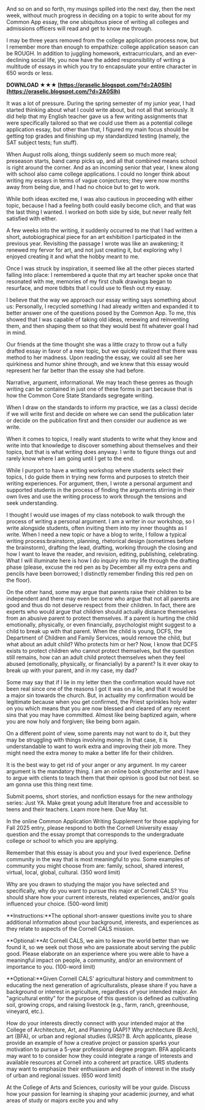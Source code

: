 
 
And so on and so forth, my musings spilled into the next day, then the next week, without much progress in deciding on a topic to write about for my Common App essay, the one ubiquitous piece of writing all colleges and admissions officers will read and get to know me through.
 
I may be three years removed from the college application process now, but I remember more than enough to empathize: college application season can be ROUGH. In addition to juggling homework, extracurriculars, and an ever-declining social life, you now have the added responsibility of writing a multitude of essays in which you try to encapsulate your entire character in 650 words or less.
 
**DOWNLOAD ★★★ [https://oraselic.blogspot.com/?d=2A0SIh](https://oraselic.blogspot.com/?d=2A0SIh)**


 
It was a lot of pressure. During the spring semester of my junior year, I had started thinking about what I could write about, but not all that seriously. It did help that my English teacher gave us a few writing assignments that were specifically tailored so that we could use them as a potential college application essay, but other than that, I figured my main focus should be getting top grades and finishing up my standardized testing (namely, the SAT subject tests; fun stuff).
 
When August rolls along, things suddenly seem so much more real; preseason starts, band camp picks up, and all that combined means school is right around the corner. And as an incoming senior that year, I knew along with school also came college applications. I could no longer think about writing my essays in terms of vague conjectures; they were now months away from being due, and I had no choice but to get to work.
 
While both ideas excited me, I was also cautious in proceeding with either topic, because I had a feeling both could easily become clich, and that was the last thing I wanted. I worked on both side by side, but never really felt satisfied with either.
 
A few weeks into the writing, it suddenly occurred to me that I had written a short, autobiographical piece for an art exhibition I participated in the previous year. Revisiting the passage I wrote was like an awakening; it renewed my fervor for art, and not just creating it, but exploring why I enjoyed creating it and what the hobby meant to me.
 
Once I was struck by inspiration, it seemed like all the other pieces started falling into place: I remembered a quote that my art teacher spoke once that resonated with me, memories of my first chalk drawings began to resurface, and more tidbits that I could use to flesh out my essay.

I believe that the way we approach our essay writing says something about us: Personally, I recycled something I had already written and expanded it to better answer one of the questions posed by the Common App. To me, this showed that I was capable of taking old ideas, renewing and reinventing them, and then shaping them so that they would best fit whatever goal I had in mind.
 
Our friends at the time thought she was a little crazy to throw out a fully drafted essay in favor of a new topic, but we quickly realized that there was method to her madness. Upon reading the essay, we could all see her quirkiness and humor shine through, and we knew that this essay would represent her far better than the essay she had before.
 
Narrative, argument, informational. We may teach these genres as though writing can be contained in just one of these forms in part because that is how the Common Core State Standards segregate writing.
 
When I draw on the standards to inform my practice, we (as a class) decide if we will write first and decide on where we can send the publication later or decide on the publication first and then consider our audience as we write.
 
When it comes to topics, I really want students to write what they know and write into that knowledge to discover something about themselves and their topics, but that is what writing does anyway. I write to figure things out and rarely know where I am going until I get to the end.
 
While I purport to have a writing workshop where students select their topics, I do guide them in trying new forms and purposes to stretch their writing experiences. For argument, then, I wrote a personal argument and supported students in the process of finding the arguments stirring in their own lives and use the writing process to work through the tensions and seek understanding.
 
I thought I would use images of my class notebook to walk through the process of writing a personal argument. I am a writer in our workshop, so I write alongside students, often inviting them into my inner thoughts as I write. When I need a new topic or have a blog to write, I follow a typical writing process:brainstorm, planning, rhetorical design (sometimes before the brainstorm), drafting the lead, drafting, working through the closing and how I want to leave the reader, and revision, editing, publishing, celebrating. What I will illuminate here is how I do inquiry into my life through the drafting phase (please, excuse the red pen as by December all my extra pens and pencils have been borrowed; I distinctly remember finding this red pen on the floor).
 
On the other hand, some may argue that parents raise their children to be independent and there may even be some who argue that not all parents are good and thus do not deserve respect from their children. In fact, there are experts who would argue that children should actually distance themselves from an abusive parent to protect themselves. If a parent is hurting the child emotionally, physically, or even financially, psychologist might suggest to a child to break up with that parent. When the child is young, DCFS, the Department of Children and Family Services, would remove the child, but what about an adult child? Who protects him or her? Now, I know that DCFS exists to protect children who cannot protect themselves, but the question still remains, how can an adult child protect themselves when they feel abused (emotionally, physically, or financially) by a parent? Is it ever okay to break up with your parent, and in my case, my dad?
 
Some may say that if I lie in my letter then the confirmation would have not been real since one of the reasons I got it was on a lie, and that it would be a major sin towards the church. But, in actuality my confirmation would be legitimate because when you get confirmed, the Priest sprinkles holy water on you which means that you are now blessed and cleared of any recent sins that you may have committed. Almost like being baptized again, where you are now holy and forgiven; like being born again.
 
On a different point of view, some parents may not want to do it, but they may be struggling with things involving money. In that case, it is understandable to want to work extra and improving their job more. They might need the extra money to make a better life for their children.
 
It is the best way to get rid of your anger or any argument. In my career argument is the mandatory thing. I am an online book ghostwriter and I have to argue with clients to teach them that their opinion is good but not best. so am gonna use this thing next time.
 
Submit poems, short stories, and nonfiction essays for the new anthology series: Just YA. Make great young adult literature free and accessible to teens and their teachers. Learn more here. Due May 1st.
 
In the online Common Application Writing Supplement for those applying for Fall 2025 entry, please respond to both the Cornell University essay question and the essay prompt that corresponds to the undergraduate college or school to which you are applying.
 
Remember that this essay is about you and your lived experience. Define community in the way that is most meaningful to you. Some examples of community you might choose from are: family, school, shared interest, virtual, local, global, cultural. (350 word limit)
 
Why are you drawn to studying the major you have selected and specifically, why do you want to pursue this major at Cornell CALS? You should share how your current interests, related experiences, and/or goals influenced your choice. (500-word limit)
 
**Instructions:**The optional short-answer questions invite you to share additional information about your background, interests, and experiences as they relate to aspects of the Cornell CALS mission.
 
**Optional:**At Cornell CALS, we aim to leave the world better than we found it, so we seek out those who are passionate about serving the public good. Please elaborate on an experience where you were able to have a meaningful impact on people, a community, and/or an environment of importance to you. (100-word limit)
 
**Optional:**Given Cornell CALS' agricultural history and commitment to educating the next generation of agriculturalists, please share if you have a background or interest in agriculture, regardless of your intended major. An "agricultural entity" for the purpose of this question is defined as cultivating soil, growing crops, and raising livestock (e.g., farm, ranch, greenhouse, vineyard, etc.).
 
How do your interests directly connect with your intended major at the College of Architecture, Art, and Planning (AAP)? Why architecture (B.Arch), art (BFA), or urban and regional studies (URS)? B. Arch applicants, please provide an example of how a creative project or passion sparks your motivation to pursue a 5-year professional degree program. BFA applicants may want to to consider how they could integrate a range of interests and available resources at Cornell into a coherent art practice. URS students may want to emphasize their enthusiasm and depth of interest in the study of urban and regional issues. (650 word limit)
 
At the College of Arts and Sciences, curiosity will be your guide. Discuss how your passion for learning is shaping your academic journey, and what areas of study or majors excite you and why